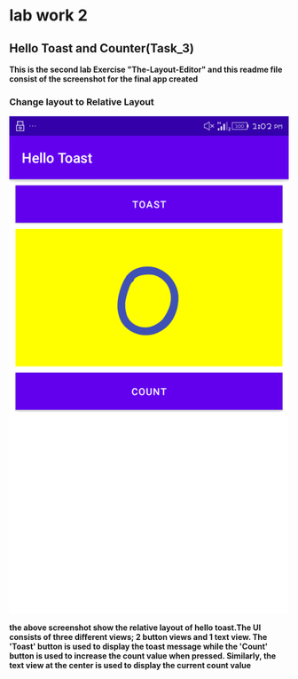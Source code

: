 # lab work 2
## Hello Toast and Counter(Task_3)

**This is the second lab Exercise "The-Layout-Editor" and this readme file consist of the screenshot for the final app created**

### Change layout to Relative Layout

![linearlayout](ScreenshotAndRecord/relative.png)

**the above screenshot show the relative layout of hello toast.The UI consists of three different views; 2 button views and 1 text view. The 'Toast' button is used to display the toast message while the 'Count' button is used to increase the count value when pressed. Similarly, the text view at the center is used to display the current count value**
